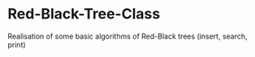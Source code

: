 # Red-Black-Tree-Class
Realisation of some basic algorithms of Red-Black trees (insert, search, print)
